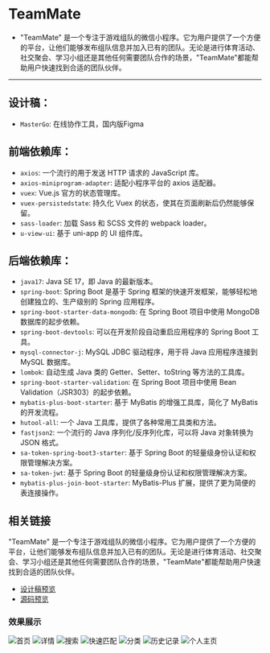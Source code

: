 # TeamMate
- "TeamMate" 是一个专注于游戏组队的微信小程序。它为用户提供了一个方便的平台，让他们能够发布组队信息并加入已有的团队。无论是进行体育活动、社交聚会、学习小组还是其他任何需要团队合作的场景，"TeamMate"都能帮助用户快速找到合适的团队伙伴。

***
## 设计稿：
- `MasterGo`: 在线协作工具，国内版Figma
## 前端依赖库：
- `axios`: 一个流行的用于发送 HTTP 请求的 JavaScript 库。
- `axios-miniprogram-adapter`: 适配小程序平台的 axios 适配器。
- `vuex`: Vue.js 官方的状态管理库。
- `vuex-persistedstate`: 持久化 Vuex 的状态，使其在页面刷新后仍然能够保留。
- `sass-loader`: 加载 Sass 和 SCSS 文件的 webpack loader。
- `u-view-ui`: 基于 uni-app 的 UI 组件库。

## 后端依赖库：
- `java17`: Java SE 17，即 Java 的最新版本。
- `spring-boot`: Spring Boot 是基于 Spring 框架的快速开发框架，能够轻松地创建独立的、生产级别的 Spring 应用程序。
- `spring-boot-starter-data-mongodb`: 在 Spring Boot 项目中使用 MongoDB 数据库的起步依赖。
- `spring-boot-devtools`: 可以在开发阶段自动重启应用程序的 Spring Boot 工具。
- `mysql-connector-j`: MySQL JDBC 驱动程序，用于将 Java 应用程序连接到 MySQL 数据库。
- `lombok`: 自动生成 Java 类的 Getter、Setter、toString 等方法的工具库。
- `spring-boot-starter-validation`: 在 Spring Boot 项目中使用 Bean Validation（JSR303）的起步依赖。
- `mybatis-plus-boot-starter`: 基于 MyBatis 的增强工具库，简化了 MyBatis 的开发流程。
- `hutool-all`: 一个 Java 工具库，提供了各种常用工具类和方法。
- `fastjson2`: 一个流行的 Java 序列化/反序列化库，可以将 Java 对象转换为 JSON 格式。
- `sa-token-spring-boot3-starter`: 基于 Spring Boot 的轻量级身份认证和权限管理解决方案。
- `sa-token-jwt`: 基于 Spring Boot 的轻量级身份认证和权限管理解决方案。
- `mybatis-plus-join-boot-starter`: MyBatis-Plus 扩展，提供了更为简便的表连接操作。

## 相关链接
"TeamMate" 是一个专注于游戏组队的微信小程序。它为用户提供了一个方便的平台，让他们能够发布组队信息并加入已有的团队。无论是进行体育活动、社交聚会、学习小组还是其他任何需要团队合作的场景，"TeamMate"都能帮助用户快速找到合适的团队伙伴。
- [设计稿预览](https://mastergo.com/file/91965877376336?page_id=32%3A25463)
- [源码预览](https://github.com/1395961821/TeamMate)

### 效果展示
![首页](https://pic.imgdb.cn/item/6483f10e1ddac507cc433447.png)
![详情](https://pic.imgdb.cn/item/6483f10f1ddac507cc43354f.png)
![搜索](https://pic.imgdb.cn/item/6483f10e1ddac507cc433347.png)
![快速匹配](https://pic.imgdb.cn/item/6483f10e1ddac507cc433296.jpg)
![分类](https://pic.imgdb.cn/item/6483f10e1ddac507cc433506.png)
![历史记录](https://pic.imgdb.cn/item/6483f1fd1ddac507cc46417b.png)
![个人主页](https://pic.imgdb.cn/item/6483f1fd1ddac507cc464196.png)